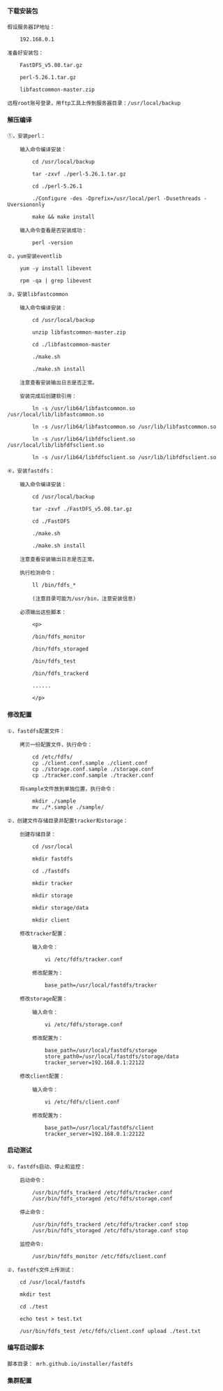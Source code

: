 
#### 下载安装包

	假设服务器IP地址：
	
		192.168.0.1
	
	准备好安装包：
	
		FastDFS_v5.08.tar.gz
		
		perl-5.26.1.tar.gz
		
		libfastcommon-master.zip
	
	远程root账号登录，用ftp工具上传到服务器目录：/usr/local/backup

#### 解压编译
		
	①，安装perl：
	
		输入命令编译安装：
		
			cd /usr/local/backup
			
			tar -zxvf ./perl-5.26.1.tar.gz
			
			cd ./perl-5.26.1
			
			./Configure -des -Dprefix=/usr/local/perl -Dusethreads -Uversiononly
			
			make && make install
	
		输入命令查看是否安装成功：
		
			perl -version
	
	②，yum安装eventlib
		
		yum -y install libevent
		
		rpm -qa | grep libevent

	③，安装libfastcommon
		
		输入命令编译安装：
		
			cd /usr/local/backup
			
			unzip libfastcommon-master.zip
			
			cd ./libfastcommon-master
			
			./make.sh
			
			./make.sh install
			
		注意查看安装输出日志是否正常。
		
		安装完成后创建软引用：
		
			ln -s /usr/lib64/libfastcommon.so /usr/local/lib/libfastcommon.so
			
			ln -s /usr/lib64/libfastcommon.so /usr/lib/libfastcommon.so
			
			ln -s /usr/lib64/libfdfsclient.so /usr/local/lib/libfdfsclient.so
			
			ln -s /usr/lib64/libfdfsclient.so /usr/lib/libfdfsclient.so
	
	④，安装fastdfs：
	
		输入命令编译安装：
		
			cd /usr/local/backup
			
			tar -zxvf ./FastDFS_v5.08.tar.gz
			
			cd ./FastDFS
			
			./make.sh
			
			./make.sh install
			
		注意查看安装输出日志是否正常。
			
		执行检测命令：
		
			ll /bin/fdfs_*
			
			(注意目录可能为/usr/bin，注意安装信息)
		
		必须输出这些脚本：
		
			<p>
			
			/bin/fdfs_monitor
			
			/bin/fdfs_storaged
			
			/bin/fdfs_test
			
			/bin/fdfs_trackerd
			
			......
			
			</p>

#### 修改配置
	
	①，fastdfs配置文件：
		
		拷贝一份配置文件，执行命令：
		
			cd /etc/fdfs/
			cp ./client.conf.sample ./client.conf
			cp ./storage.conf.sample ./storage.conf
			cp ./tracker.conf.sample ./tracker.conf
			
		将sample文件放到单独位置，执行命令：
		
			mkdir ./sample
			mv ./*.sample ./sample/
	
	②，创建文件存储目录并配置tracker和storage：
	
		创建存储目录：
		
			cd /usr/local
			
			mkdir fastdfs
			
			cd ./fastdfs
			
			mkdir tracker
			
			mkdir storage
			
			mkdir storage/data
			
			mkdir client
		
		修改tracker配置：
		
			输入命令：
		
				vi /etc/fdfs/tracker.conf
			
			修改配置为：
			
				base_path=/usr/local/fastdfs/tracker
		
		修改storage配置：
		
			输入命令：
			
				vi /etc/fdfs/storage.conf
			
			修改配置为：
								
				base_path=/usr/local/fastdfs/storage
				store_path0=/usr/local/fastdfs/storage/data
				tracker_server=192.168.0.1:22122
		
		修改client配置：
		
			输入命令：
			
				vi /etc/fdfs/client.conf
			
			修改配置为：
				
				base_path=/usr/local/fastdfs/client
				tracker_server=192.168.0.1:22122

#### 启动测试

	①，fastdfs启动、停止和监控：
		
		启动命令：
		
			/usr/bin/fdfs_trackerd /etc/fdfs/tracker.conf
			/usr/bin/fdfs_storaged /etc/fdfs/storage.conf
			
		停止命令：
			
			/usr/bin/fdfs_trackerd /etc/fdfs/tracker.conf stop
			/usr/bin/fdfs_storaged /etc/fdfs/storage.conf stop
			
		监控命令:
			
			/usr/bin/fdfs_monitor /etc/fdfs/client.conf
			
	②，fastdfs文件上传测试：

		cd /usr/local/fastdfs
		
		mkdir test
		
		cd ./test
		
		echo test > test.txt
		
		/usr/bin/fdfs_test /etc/fdfs/client.conf upload ./test.txt

#### 编写启动脚本

	脚本目录： mrh.github.io/installer/fastdfs

#### 集群配置

	


